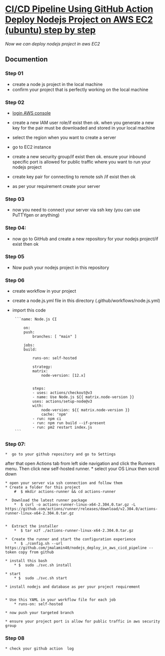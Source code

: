 # [CI/CD Pipeline Using GitHub Action Deploy Nodejs Project on AWS EC2 (ubuntu) step by step](https://github.com/jmalamin40/nodejs_deploy_in_aws_cicd_pipeline)

*Now we can deploy nodejs project in aws EC2*
## Documention
### Step 01
* create a node js project in the local machine
* confirm your project that is perfectly working on the local machine 
### Step 02
* [login AWS console](https://console.aws.amazon.com/console/home?nc2=h_ct&src=header-signin)  
* create a new IAM user role/if exist then ok. when you generate a new key for the pair must be downloaded and stored in your local machine 

* select the region when you want to create a server 
* go to EC2 instance  
* create a new security group/if exist then ok. ensure your inbound specific port is allowed for public traffic where you want to run your nodejs project 
* create key pair for connecting to remote ssh /if exist then ok 
* as per your requirement create your server 

### Step 03
* now you need to connect your server via ssh key 
(you can use PuTTYgen or anything)  

### Step 04:
* now go to GitHub and create a new repository for your nodejs project/if exist then ok 

### Step 05
* Now push your nodejs project in this repository 

### Step 06
 * create workflow in your project  
 * create a node.js.yml file in this directory (.github/workflows/node.js.yml) 

 * import this code 

        ```name: Node.js CI

            on:
            push:
                branches: [ "main" ] 

            jobs:
            build:

                runs-on: self-hosted

                strategy:
                matrix:
                    node-version: [12.x]
                    

                steps:
                - uses: actions/checkout@v3
                - name: Use Node.js ${{ matrix.node-version }}
                uses: actions/setup-node@v3
                with:
                    node-version: ${{ matrix.node-version }}
                    cache: 'npm'
                - run: npm ci
                - run: npm run build --if-present
                - run: pm2 restart index.js
        ```

### Step 07:
    *  go to your github repository and go to Settings
 after that open Actions tab from left side navigation  and click the Runners menu. Then click new self-hosted runner.
    * select your OS Linux then scroll down 

    * open your server via ssh connection and follow them 
    * Create a folder for this project 
        #  $ mkdir actions-runner && cd actions-runner 
    
    *  Download the latest runner package 
        *  $ curl -o actions-runner-linux-x64-2.304.0.tar.gz -L https://github.com/actions/runner/releases/download/v2.304.0/actions-runner-linux-x64-2.304.0.tar.gz 
    
    
    *  Extract the installer 
        *  $ tar xzf ./actions-runner-linux-x64-2.304.0.tar.gz 
    
    *  Create the runner and start the configuration experience 
        *  $ ./config.sh --url https://github.com/jmalamin40/nodejs_deploy_in_aws_cicd_pipeline --token copy from github 
    
    * install this bash 
        * $  sudo ./svc.sh install 

    * start 
        * $  sudo ./svc.sh start 
    
    * install nodejs and database as per your project requirement 


    * Use this YAML in your workflow file for each job 
        * runs-on: self-hosted 

    * now push your targeted branch  

    * ensure your project port is allow for public traffic in aws security  group 

### Step 08
    * check your github action  log 

